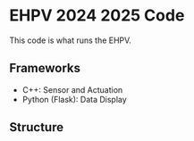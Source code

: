 # EHPV 2024 2025 Code
This code is what runs the EHPV.

## Frameworks
- C++: Sensor and Actuation
- Python (Flask): Data Display

## Structure
 